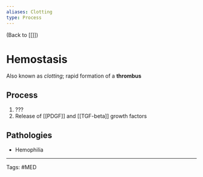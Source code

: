 ```yaml
---
aliases: Clotting
type: Process
---
```


(Back to [[]])

# Hemostasis

Also known as _clotting_; rapid formation of a **thrombus**
## Process
1. ???
2. Release of [[PDGF]] and [[TGF-beta]] growth factors
## Pathologies
- Hemophilia

---
Tags: #MED